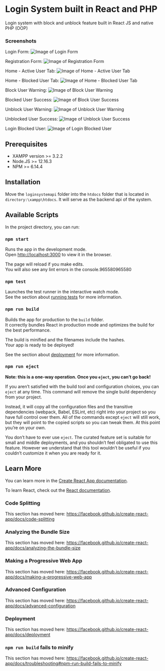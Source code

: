 # Login System built in React and PHP

Login system with block and unblock feature built in React JS and native PHP (OOP)

### Screenshots

Login Form:
![Image of Login Form](./screenshots/screenshot-login.png)

Registration Form:
![Image of Registration Form](./screenshots/screenshot-register.png)

Home - Active User Tab:
![Image of Home - Active User Tab](./screenshots/screenshot-home-active-user.png)

Home - Blocked User Tab:
![Image of Home - Blocked User Tab](./screenshots/screenshot-home-blocked-user.png)

Block User Warning:
![Image of Block User Warning](./screenshots/screenshot-block-warning.png)

Blocked User Success:
![Image of Block User Success](./screenshots/screenshot-blocked-success.png)

Unblock User Warning:
![Image of Unblock User Warning](./screenshots/screenshot-unblock-warning.png)

Unblocked User Success:
![Image of Unblock User Success](./screenshots/screenshot-unblocked-success.png)

Login Blocked User:
![Image of Login Blocked User](./screenshots/screenshot-login-blocked.png)

## Prerequisites
* XAMPP version >= 3.2.2
* Node.JS >= 12.16.3
* NPM >= 6.14.4

## Installation
Move the `loginsystemapi` folder into the `htdocs` folder that is located in `directory:\xampp\htdocs`. It will serve as the backend api of the system.

## Available Scripts

In the project directory, you can run:

### `npm start`

Runs the app in the development mode.<br />
Open [http://localhost:3000](http://localhost:3000) to view it in the browser.

The page will reload if you make edits.<br />
You will also see any lint errors in the console.965580965580

### `npm test`

Launches the test runner in the interactive watch mode.<br />
See the section about [running tests](https://facebook.github.io/create-react-app/docs/running-tests) for more information.

### `npm run build`

Builds the app for production to the `build` folder.<br />
It correctly bundles React in production mode and optimizes the build for the best performance.

The build is minified and the filenames include the hashes.<br />
Your app is ready to be deployed!

See the section about [deployment](https://facebook.github.io/create-react-app/docs/deployment) for more information.

### `npm run eject`

**Note: this is a one-way operation. Once you `eject`, you can’t go back!**

If you aren’t satisfied with the build tool and configuration choices, you can `eject` at any time. This command will remove the single build dependency from your project.

Instead, it will copy all the configuration files and the transitive dependencies (webpack, Babel, ESLint, etc) right into your project so you have full control over them. All of the commands except `eject` will still work, but they will point to the copied scripts so you can tweak them. At this point you’re on your own.

You don’t have to ever use `eject`. The curated feature set is suitable for small and middle deployments, and you shouldn’t feel obligated to use this feature. However we understand that this tool wouldn’t be useful if you couldn’t customize it when you are ready for it.

## Learn More

You can learn more in the [Create React App documentation](https://facebook.github.io/create-react-app/docs/getting-started).

To learn React, check out the [React documentation](https://reactjs.org/).

### Code Splitting

This section has moved here: https://facebook.github.io/create-react-app/docs/code-splitting

### Analyzing the Bundle Size

This section has moved here: https://facebook.github.io/create-react-app/docs/analyzing-the-bundle-size

### Making a Progressive Web App

This section has moved here: https://facebook.github.io/create-react-app/docs/making-a-progressive-web-app

### Advanced Configuration

This section has moved here: https://facebook.github.io/create-react-app/docs/advanced-configuration

### Deployment

This section has moved here: https://facebook.github.io/create-react-app/docs/deployment

### `npm run build` fails to minify

This section has moved here: https://facebook.github.io/create-react-app/docs/troubleshooting#npm-run-build-fails-to-minify
